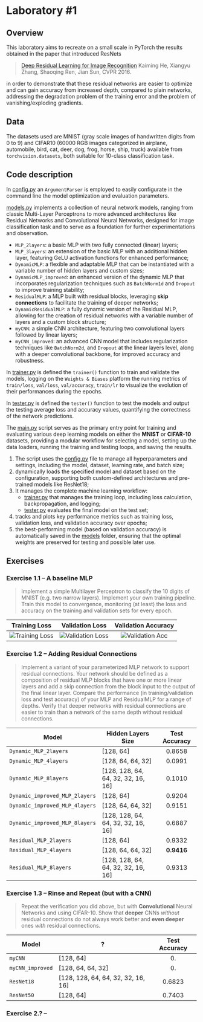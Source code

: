 # Laboratory #1

## Overview
This laboratory aims to recreate on a small scale in PyTorch the results obtained in the paper that introduced ResNets
> [Deep Residual Learning for Image Recognition](https://arxiv.org/abs/1512.03385) Kaiming He, Xiangyu Zhang, Shaoqing Ren, Jian Sun, CVPR 2016.

in order to demonstrate that these residual networks are easier to optimize and can gain accuracy from increased depth, compared to plain networks, addressing the degradation problem of the training error and the problem of vanishing/exploding gradients.

## Data
The datasets used are MNIST (gray scale images of handwritten digits from 0 to 9) and CIFAR10 (60000 RGB images categorized in airplane, automobile, bird, cat, deer, dog,
frog, horse, ship, truck) available from `torchvision.datasets`, both suitable for 10-class classification task.

## Code description
In [config.py](src/config.py) an `ArgumentParser` is employed to easily configurate in the command line the model optimization and evaluation parameters.

[models.py](src/models.py) implements a collection of neural network models, ranging from classic Multi-Layer Perceptrons to more advanced architectures like Residual Networks and Convolutional Neural Networks, designed for image classification task and to serve as a foundation for further experimentations and observation.

* `MLP_2layers`: a basic MLP with two fully connected (linear) layers;
* `MLP_3layers`: an extension of the basic MLP with an additional hidden layer, featuring GeLU activation functions for enhanced performance;
* `DynamicMLP`: a flexible and adaptable MLP that can be instantiated with a variable number of hidden layers and custom sizes;
* `DynamicMLP_improved`: an enhanced version of the dynamic MLP that incorporates regularization techniques such as `BatchNorm1d` and `Dropout` to improve training stability;
* `ResidualMLP`: a MLP built with residual blocks, leveraging **skip connections** to facilitate the training of deeper networks;
* `DynamicResidualMLP`: a fully dynamic version of the Residual MLP, allowing for the creation of residual networks with a variable number of layers and a custom block structure;
* `myCNN`: a simple CNN architecture, featuring two convolutional layers followed by linear layers;
* `myCNN_improved`: an advanced CNN model that includes regularization techniques like `BatchNorm2d`, and `Dropout` at the linear layers level, along with a deeper convolutional backbone, for improved accuracy and robustness.

In [trainer.py](src/trainer.py) is defined the `trainer()` function to train and validate the models, logging on the `Weights & Biases` platform the running metrics of `train/loss`, `val/loss`, `val/accuracy`, `train/lr` to visualize the evolution of their performances during the epochs.

In [tester.py](src/tester.py) is defined the `tester()` function to test the models and output the testing average loss and accuracy values, quantifying the correctness of the network predictions.

The [main.py](src/main.py) script serves as the primary entry point for training and evaluating various deep learning models on either the **MNIST** or **CIFAR-10** datasets, providing a modular workflow for selecting a model, setting up the data loaders, running the training and testing loops, and saving the results.

1. The script uses the [config.py](src/config.py) file to manage all hyperparameters and settings, including the model, dataset, learning rate, and batch size;
2. dynamically loads the specified model and dataset based on the configuration, supporting both custom-defined architectures and pre-trained models like ResNet18;
3. It manages the complete machine learning workflow:
    * [trainer.py](src/trainer.py) that manages the training loop, including loss calculation, backpropagation, and logging;
    * [tester.py](src/tester.py) evaluates the final model on the test set;
4. tracks and plots key performance metrics such as training loss, validation loss, and validation accuracy over epochs;
5. the best-performing model (based on validation accuracy) is automatically saved in the [models](/models) folder, ensuring that the optimal weights are preserved for testing and possible later use.


## Exercises

### Exercise 1.1 – A baseline MLP
> Implement a simple Multilayer Perceptron to classify the 10 digits of MNIST (e.g. two narrow layers). Implement your own training pipeline. Train this model to convergence, monitoring (at least) the loss and accuracy on the training and validation sets for every epoch.

| Training Loss | Validation Loss | Validation Accuracy | 
|:-----------------:|:---------------------:|:---------------------:|
| ![ Training Loss ](images/first_mlp_train.png) | ![Validation Loss](images/first_mlp_val.png) | ![Validation Acc](images/first_mlp_val.png) |

### Exercise 1.2 – Adding Residual Connections
> Implement a variant of your parameterized MLP network to support residual connections. Your network should be defined as a composition of residual MLP blocks that have one or more linear layers and add a skip connection from the block input to the output of the final linear layer. Compare the performance (in training/validation loss and test accuracy) of your MLP and ResidualMLP for a range of depths. Verify that deeper networks with residual connections are easier to train than a network of the same depth without residual connections.

| Model                         | Hidden Layers Size               | Test Accuracy |
|-------------------------------|----------------------------------|:-------------:|
| `Dynamic_MLP_2layers`         | [128, 64]                        | 0.8658        |
| `Dynamic_MLP_4layers`         | [128, 64, 64, 32]                | 0.0991        |
| `Dynamic_MLP_8layers`         | [128, 128, 64, 64, 32, 32, 16, 16]| 0.1010       |
| `Dynamic_improved_MLP_2layers`| [128, 64]                        | 0.9204        |
| `Dynamic_improved_MLP_4layers`| [128, 64, 64, 32]                | 0.9151        |
| `Dynamic_improved_MLP_8layers`| [128, 128, 64, 64, 32, 32, 16, 16]| 0.6887       |
| `Residual_MLP_2layers`        | [128, 64]                        | 0.9332        |
| `Residual_MLP_4layers`        | [128, 64, 64, 32]                | **0.9416**    |
| `Residual_MLP_8layers`        | [128, 128, 64, 64, 32, 32, 16, 16]| 0.9313       |



### Exercise 1.3 – Rinse and Repeat (but with a CNN)
> Repeat the verification you did above, but with **Convolutional** Neural Networks and using CIFAR-10. Show that **deeper** CNNs *without* residual connections do not always work better and **even deeper** ones *with* residual connections. 

| Model                         | ?               | Test Accuracy |
|-------------------------------|----------------------------------|:-------------:|
| `myCNN`         | [128, 64]                        | 0.        |
| `myCNN_improved`         | [128, 64, 64, 32]                | 0.        |
| `ResNet18`         | [128, 128, 64, 64, 32, 32, 16, 16]| 0.6823      |
| `ResNet50`| [128, 64]                        | 0.7403        |

### Exercise 2.? –

